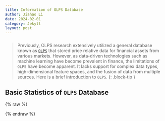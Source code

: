 ```yaml
---
title: Information of OLPS Database
author: Jiahao Li
date: 2024-02-01
category: Jekyll
layout: post
---
```


> ##### 
> 
> Previously, OLPS research extensively utilized a general database known as [``OLPS``][1] that stored price relative data for financial assets from various markets. However, as data-driven technologies such as machine learning have become prevalent in finance, the limitations of ``OLPS`` have become apparent. It lacks support for complex data types, high-dimensional feature spaces, and the fusion of data from multiple sources. Here is a brief introduction to ``OLPS``.
{: .block-tip }


## Basic Statistics of ``OLPS`` Database

{% raw %}
<meta charset="utf-8">
<div style="display: flex; justify-content: center;">
    <div id="table_olps"></div>
</div>
<script type="text/javascript" src="https://www.gstatic.com/charts/loader.js"></script>
<script type="text/javascript">
google.charts.load('current', {'packages':['table']});
google.charts.setOnLoadCallback(drawTable);
function drawTable() {
    var data = new google.visualization.DataTable();
    data.addColumn('string', 'Name');
    data.addColumn('string', 'Market');
    data.addColumn('string', 'Country/Region');
    data.addColumn('string', 'Data Frequency');
    data.addColumn('number', '# of assets');
    data.addColumn('string', 'Data Range');
    data.addColumn('string', '# of total periods');
    data.addColumn('number', '# of features');
    data.addRows([
        ['NYSE(O)', 'Stock', 'United States', 'Daily', 36, '02/Jan/1972 - 29/Dec/2017', '5,651', 1],
        ['NYSE(N)', 'Stock', 'United States', 'Daily', 23, '15/Sep/1986 - 31/Dec/2017', '6,431', 1],
        ['DJIA', 'Stock', 'United States', 'Daily', 30, '01/Jan/1963 - 30/Dec/2017', '507', 1],  
        ['SP500', 'Stock', 'United States', 'Daily', 25, '02/Jan/1972 - 29/Dec/2017', '1,276', 1],
        ['TSE', 'Stock', 'Canada', 'Daily', 88, '15/Sep/1986 - 31/Dec/2017', '1,259', 1]
    // 表格的其他行
    ]);
    var table = new google.visualization.Table(document.getElementById('table_olps'));
    table.draw(data, {showRowNumber: true, width: '100%', height: '100%'});
}
</script>
{% endraw %}

[1]: https://www.jmlr.org/papers/v17/15-317.html